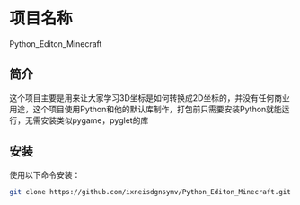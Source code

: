 # 项目名称
Python_Editon_Minecraft

## 简介
这个项目主要是用来让大家学习3D坐标是如何转换成2D坐标的，并没有任何商业用途，这个项目使用Python和他的默认库制作，打包前只需要安装Python就能运行，无需安装类似pygame，pyglet的库

## 安装
使用以下命令安装：

```bash
git clone https://github.com/ixneisdgnsymv/Python_Editon_Minecraft.git
